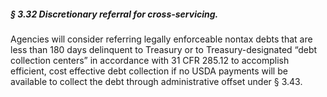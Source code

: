 ##### § 3.32 Discretionary referral for cross-servicing. #####

Agencies will consider referring legally enforceable nontax debts that are less than 180 days delinquent to Treasury or to Treasury-designated “debt collection centers” in accordance with 31 CFR 285.12 to accomplish efficient, cost effective debt collection if no USDA payments will be available to collect the debt through administrative offset under § 3.43.